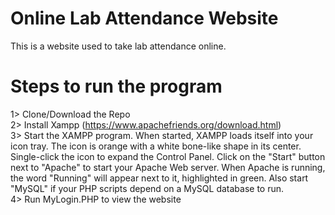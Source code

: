 # Online Lab Attendance Website
This is a website used to take lab attendance online.

# Steps to run the program

1> Clone/Download the Repo <br />
2> Install Xampp (https://www.apachefriends.org/download.html)<br />
3> Start the XAMPP program. When started, XAMPP loads itself into your icon tray. The icon is orange with a white bone-like shape in its center. Single-click the icon to expand the Control Panel. Click on the "Start" button next to "Apache" to start your Apache Web server. When Apache is running, the word "Running" will appear next to it, highlighted in green. Also start "MySQL" if your PHP scripts depend on a MySQL database to run. <br />
4> Run MyLogin.PHP to view the website
